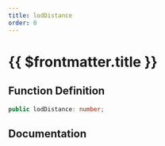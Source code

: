 ```yaml
---
title: lodDistance
order: 0
---
```


# {{ $frontmatter.title }}

## Function Definition

```ts
public lodDistance: number;
```

## Documentation

<!--@include: ./parts/lodDistance.md-->
